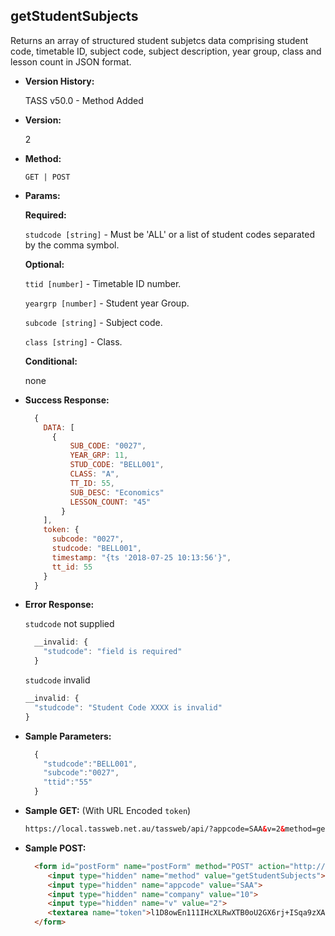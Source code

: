 

**getStudentSubjects**
----
  Returns an array of structured student subjetcs data comprising student code, timetable ID, subject code, subject description, year group, class and lesson count in JSON format.

* **Version History:**

  TASS v50.0 - Method Added

* **Version:**

  2

* **Method:**

  `GET | POST`
  
*  **Params:**

   **Required:**

   `studcode [string]` -  Must be 'ALL' or a list of student codes separated by the comma symbol.
   
   **Optional:**

   `ttid [number]` - Timetable ID number.

   `yeargrp [number]` - Student year Group.

   `subcode [string]` - Subject code.

   `class [string]` - Class.

   **Conditional:**
 
   none
   
* **Success Response:**

  ```javascript
    {
      DATA: [
        {
            SUB_CODE: "0027",
            YEAR_GRP: 11,
            STUD_CODE: "BELL001",
            CLASS: "A",
            TT_ID: 55,
            SUB_DESC: "Economics"
            LESSON_COUNT: "45"
          }
      ],
      token: {
        subcode: "0027",
        studcode: "BELL001",
        timestamp: "{ts '2018-07-25 10:13:56'}",
        tt_id: 55
      }
    }
  ```
 
* **Error Response:**

  `studcode` not supplied
  ```javascript
    __invalid: {
      "studcode": "field is required"
    }
  ```

    `studcode` invalid
    ```javascript
    __invalid: {
      "studcode": "Student Code XXXX is invalid"
    }
    ```
    
* **Sample Parameters:**

  ```javascript
    {
      "studcode":"BELL001",
      "subcode":"0027",
      "ttid":"55"
    }
  ```

* **Sample GET:** (With URL Encoded `token`)

  ```HTML
  https://local.tassweb.net.au/tassweb/api/?appcode=SAA&v=2&method=getStudentSubjects&token=pswuOtGYaANzM3vrlmF06DgMqL4ESsl6%2Bp4F4tOev1DDyTuNPzcMYcGxCZW7XABT9k0dMijRU4%2By3eTqNvd6zg%3D%3D&company=10
  ```
  
* **Sample POST:**

  ```HTML
    <form id="postForm" name="postForm" method="POST" action="http://api.tasscloud.com.au/tassweb/api/">
       <input type="hidden" name="method" value="getStudentSubjects">
       <input type="hidden" name="appcode" value="SAA">
       <input type="hidden" name="company" value="10">
       <input type="hidden" name="v" value="2">
       <textarea name="token">l1D8owEn111IHcXLRwXTB0oU2GX6rj+ISqa9zXA8We1Gqx9/zb+cbVFartivsDN/xGgAIIjtABAYfzYPqTCpLf3gb0nW3h/TrPFLMhAdNcVvHD0Gz4FkRj5jRAD1aAGQ</textarea>
    </form>
  ```
